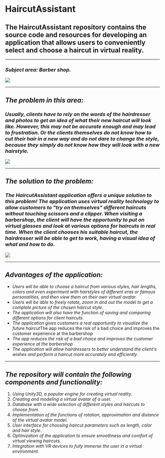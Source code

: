 # HaircutAssistant
## The HaircutAssistant repository contains the source code and resources for developing an application that allows users to conveniently select and choose a haircut in virtual reality.
______
### ***Subject area:*** *Barber shop.*

<img src="https://usercontent.one/wp/www.queenstownbarbers.com/wp-content/uploads/2018/01/about-us-image.jpg">

_____
## ***The problem in this area:***
### *Usually, clients have to rely on the words of the hairdresser and photos to get an idea of what their new haircut will look like. However, this may not be accurate enough and may lead to frustration. Or the clients themselves do not know how to cut their hair in a new way and do not dare to change the style, because they simply do not know how they will look with a new hairstyle.*

<img src="https://avatars.dzeninfra.ru/get-zen_doc/9367095/pub_641b5de8b1af950efd37f643_641c181950c0a2014408ea57/scale_1200">

______
## ***The solution to the problem:***
### *The HaircutAssistant application offers a unique solution to this problem! The application uses virtual reality technology to allow customers to "try on themselves" different haircuts without touching scissors and a clipper. When visiting a barbershop, the client will have the opportunity to put on virtual glasses and look at various options for haircuts in real time. When the client chooses his suitable haircut, the hairdresser will be able to get to work, having a visual idea of what and how to do.*

<img src="https://img.ixbt.site/live/topics/preview/00/03/89/15/ca8e9d8e4a.png">

_______
## ***Advantages of the application:***
+ *Users will be able to choose a haircut from various styles, hair lengths, colors and even experiment with hairstyles of different eras or famous personalities, and then view them on their own virtual avatar.*
+ *Users will be able to freely rotate, zoom in and out the model to get a complete picture of the chosen haircut style.*
+ *The application will also have the function of saving and comparing different options for client haircuts.*
+ *The application gives customers a real opportunity to visualize the future haircut*The app reduces the risk of a bad choice and improves the customer experience at the barbershop
+ *The app reduces the risk of a bad choice and improves the customer experience at the barbershop*
+ *The application will allow hairdressers to better understand the client's wishes and perform a haircut more accurately and efficiently.*
_______
## ***The repository will contain the following components and functionality:***
1. *Using Unity3D, a popular engine for creating virtual reality.*
2. *Creating and modeling a virtual avatar of a user.*
3. *Database with a wide selection of different styles and haircuts to choose from.*
4. *Implementation of the functions of rotation, approximation and distance of the virtual avatar model.*
5. *User interface for choosing haircut parameters such as length, color and hair style.*
6. *Optimization of the application to ensure smoothness and comfort of virtual viewing haircuts.*
7. *Integration with VR devices to fully immerse the user in a virtual environment.*
